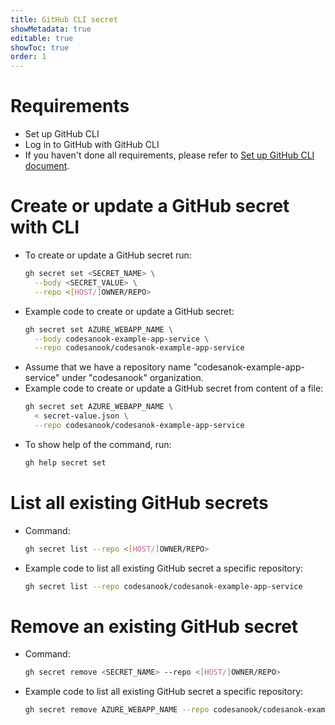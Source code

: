 ```yaml
---
title: GitHub CLI secret
showMetadata: true
editable: true
showToc: true
order: 1
---
```


# Requirements
- Set up GitHub CLI
- Log in to GitHub with GitHub CLI
- If you haven't done all requirements, please refer to [Set up GitHub CLI document](/programming-cookbook/github-cli/setup-github-cli.md/cloud-hosting/azure/azure-cli).

# Create or update a GitHub secret with CLI
- To create or update a GitHub secret run:
  ```sh
  gh secret set <SECRET_NAME> \
    --body <SECRET_VALUE> \
    --repo <[HOST/]OWNER/REPO>
  ```
- Example code to create or update a GitHub secret:
  ```sh
  gh secret set AZURE_WEBAPP_NAME \
    --body codesanook-example-app-service \
    --repo codesanook/codesanok-example-app-service
  ```
- Assume that we have a repository name "codesanok-example-app-service" under "codesanook" organization.
- Example code to create or update a GitHub secret from content of a file:
  ```sh
  gh secret set AZURE_WEBAPP_NAME \
    < secret-value.json \
    --repo codesanook/codesanok-example-app-service
  ```
- To show help of the command, run:
  ```sh
  gh help secret set
  ```

# List all existing GitHub secrets
- Command:
  ```sh
  gh secret list --repo <[HOST/]OWNER/REPO>
  ```
- Example code to list all existing GitHub secret a specific repository:
  ```sh
  gh secret list --repo codesanook/codesanok-example-app-service
  ```

# Remove an existing GitHub secret
- Command:
  ```sh
  gh secret remove <SECRET_NAME> --repo <[HOST/]OWNER/REPO>
  ```
- Example code to list all existing GitHub secret a specific repository:
  ```sh
  gh secret remove AZURE_WEBAPP_NAME --repo codesanook/codesanok-example-app-service
  ```
